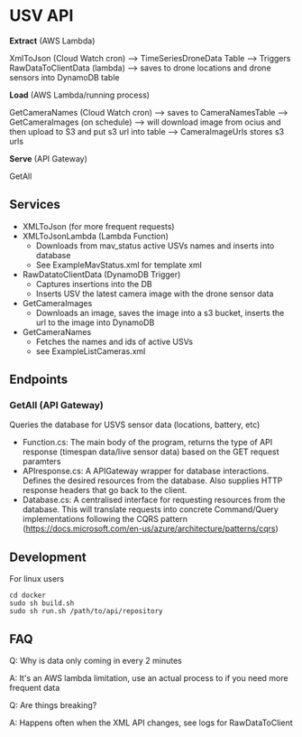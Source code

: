 # USV API

**Extract** (AWS Lambda)

XmlToJson (Cloud Watch cron)  --> TimeSeriesDroneData Table --> Triggers RawDataToClientData (lambda) --> saves to drone locations and drone sensors into DynamoDB table


**Load** (AWS Lambda/running process)

GetCameraNames (Cloud Watch cron) --> saves to CameraNamesTable --> GetCameraImages (on schedule) --> will download image from ocius and then upload to S3 and put s3 url into table --> CameraImageUrls stores s3 urls

**Serve** (API Gateway)

GetAll


## Services
- XMLToJson (for more frequent requests)
- XMLToJsonLambda (Lambda Function)
  - Downloads from mav_status active USVs names and inserts into database
  - See ExampleMavStatus.xml for template xml
- RawDatatoClientData (DynamoDB Trigger)
  - Captures insertions into the DB
  - Inserts USV the latest camera image with the drone sensor data
- GetCameraImages
  - Downloads an image, saves the image into a s3 bucket, inserts the url to the image into DynamoDB
- GetCameraNames
  - Fetches the names and ids of active USVs
  - see ExampleListCameras.xml

## Endpoints
### GetAll (API Gateway)
Queries the database for USVS sensor data (locations, battery, etc)
  - Function.cs: The main body of the program, returns the type of API response (timespan data/live sensor data) based on the GET request paramters
  - APIresponse.cs: A APIGateway wrapper for database interactions. Defines the desired resources from the database. Also supplies HTTP response headers that go back to the client.
  - Database.cs: A centralised interface for requesting resources from the database. This will translate requests into concrete Command/Query implementations following the CQRS pattern (https://docs.microsoft.com/en-us/azure/architecture/patterns/cqrs)

## Development
For linux users
```
cd docker
sudo sh build.sh
sudo sh run.sh /path/to/api/repository
```

## FAQ

Q: Why is data only coming in every 2 minutes

A: It's an AWS lambda limitation, use an actual process to if you need more frequent data


Q: Are things breaking?

A: Happens often when the XML API changes, see logs for RawDataToClient
